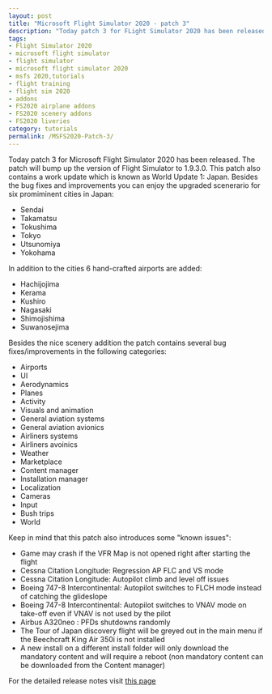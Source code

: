 ```yaml
---
layout: post
title: "Microsoft Flight Simulator 2020 - patch 3"
description: "Today patch 3 for FLight Simulator 2020 has been released, read this post for more info"
tags:
- Flight Simulator 2020
- microsoft flight simulator
- flight simulator
- microsoft flight simulator 2020
- msfs 2020,tutorials
- flight training
- flight sim 2020
- addons
- FS2020 airplane addons
- FS2020 scenery addons
- FS2020 liveries
category: tutorials
permalink: /MSFS2020-Patch-3/
---
```


Today patch 3 for Microsoft Flight Simulator 2020 has been released. The patch will bump up the version of Flight Simulator to 1.9.3.0. This patch also contains a work update which is known as World Update 1: Japan. Besides the bug fixes and improvements you can enjoy the upgraded scenerario for six promiminent cities in Japan:

* Sendai
* Takamatsu
* Tokushima
* Tokyo
* Utsunomiya
* Yokohama

In addition to the cities 6 hand-crafted airports are added:

* Hachijojima
* Kerama
* Kushiro
* Nagasaki
* Shimojishima 
* Suwanosejima

Besides the nice scenery addition the patch contains several bug fixes/improvements in the following categories:

* Airports
* UI
* Aerodynamics
* Planes
* Activity
* Visuals and animation
* General aviation systems
* General aviation avionics
* Airliners systems
* Airliners avoinics
* Weather
* Marketplace
* Content manager
* Installation manager
* Localization
* Cameras
* Input
* Bush trips
* World

Keep in mind that this patch also introduces some "known issues":

* Game may crash if the VFR Map is not opened right after starting the flight
* Cessna Citation Longitude: Regression AP FLC and VS mode
* Cessna Citation Longitude: Autopilot climb and level off issues
* Boeing 747-8 Intercontinental: Autopilot switches to FLCH mode instead of catching the glideslope
* Boeing 747-8 Intercontinental: Autopilot switches to VNAV mode on take-off even if VNAV is not used by the pilot
* Airbus A320neo : PFDs shutdowns randomly
* The Tour of Japan discovery flight will be greyed out in the main menu if the Beechcraft King Air 350i is not installed
* A new install on a different install folder will only download the mandatory content and will require a reboot (non mandatory content can be downloaded from the Content manager)


For the detailed release notes visit [this page](https://www.flightsimulator.com/world-update-i-japan-patch-version-1-9-3-is-now-available/)